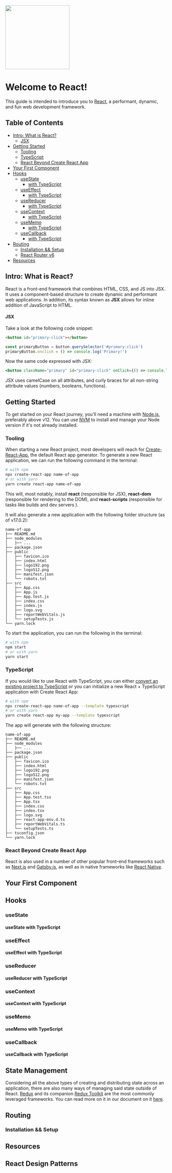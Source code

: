 <img src="https://upload.wikimedia.org/wikipedia/commons/thumb/a/a7/React-icon.svg/1280px-React-icon.svg.png" width="200">

# Welcome to React!

This guide is intended to introduce you to [React](https://github.com/facebook/react), a performant, dynamic, and fun web development framework.

## Table of Contents

- [Intro: What is React?](#intro-what-is-react)
    - [JSX](#jsx)
- [Getting Started](#getting-started)
    - [Tooling](#tooling)
    - [TypeScript](#typescript)
    - [React Beyond Create React App](#react-beyond-create-react-app)
- [Your First Component](#your-first-component)
- [Hooks](#hooks)
    - [useState](#usestate)
        - [with TypeScript](#usestate-with-typescript)
    - [useEffect](#useeffect)
        - [with TypeScript](#useeffect-with-typescript)
    - [useReducer](#usereducer)
        - [with TypeScript](#usereducer-with-typescript)
    - [useContext](#usecontext)
        - [with TypeScript](#usecontext-with-typescript)
    - [useMemo](#usememo)
        - [with TypeScript](#usememo-with-typescript)
    - [useCallback](#usecallback)
        - [with TypeScript](#usecallback-with-typescript)
- [Routing](#routing)
    - [Installation && Setup](#installation--setup)
    - [React Router v6](#react-router-v6)
- [Resources](#resources)

## Intro: What is React?

React is a front-end framework that combines HTML, CSS, and JS into JSX. It uses a component-based structure to create dynamic and performant web applications. In addition, its syntax known as __JSX__ allows for inline addition of JavaScript to HTML.

#### JSX

Take a look at the following code snippet:

```html
<button id="primary-click"></button>
```

```js
const primaryButton = button.querySelector('#primary-click')
primaryButton.onclick = () => console.log('Primary!')
```

Now the same code expressed with JSX:

```jsx
<button className="primary" id="primary-click" onClick={() => console.log('Primary!')} />
```

JSX uses camelCase on all attributes, and curly braces for all non-string attribute values (numbers, booleans, functions).

## Getting Started

To get started on your React journey, you'll need a machine with [Node.js](https://nodejs.org/en/), preferably above v12. You can use [NVM](https://github.com/nvm-sh/nvm) to install and manage your Node version if it's not already installed.

### Tooling

When starting a new React project, most developers will reach for [Create-React-App](https://create-react-app.dev/), the default React app generator. To generate a new React application, we can run the following command in the terminal:

```sh
# with npm
npx create-react-app name-of-app
# or with yarn
yarn create react-app name-of-app
```

This will, most notably, install __react__ (responsible for JSX), __react-dom__ (responsible for rendering to the DOM), and __react-scripts__ (responsible for tasks like builds and dev servers ).

It will also generate a new application with the following folder structure (as of v17.0.2):

```
name-of-app
├── README.md
├── node_modules
│   ├── ...
├── package.json
├── public
│   ├── favicon.ico
│   ├── index.html
│   ├── logo192.png
│   ├── logo512.png
│   ├── manifest.json
│   └── robots.txt
├── src
│   ├── App.css
│   ├── App.js
│   ├── App.test.js
│   ├── index.css
│   ├── index.js
│   ├── logo.svg
│   ├── reportWebVitals.js
│   └── setupTests.js
└── yarn.lock
```

To start the application, you can run the following in the terminal:

```sh
# with npm
npm start
# or with yarn
yarn start
```



### TypeScript

If you would like to use React with TypeScript, you can either [convert an existing project to TypeScript](https://www.typescriptlang.org/docs/handbook/migrating-from-javascript.html) or you can initialize a new React + TypeScript application with Create React App:

```sh
# with npm
npx create-react-app name-of-app --template typescript
# or with yarn
yarn create react-app my-app --template typescript
```

The app will generate with the following structure:

```
name-of-app
├── README.md
├── node_modules
│   ├── ...
├── package.json
├── public
│   ├── favicon.ico
│   ├── index.html
│   ├── logo192.png
│   ├── logo512.png
│   ├── manifest.json
│   └── robots.txt
├── src
│   ├── App.css
│   ├── App.test.tsx
│   ├── App.tsx
│   ├── index.css
│   ├── index.tsx
│   ├── logo.svg
│   ├── react-app-env.d.ts
│   ├── reportWebVitals.ts
│   └── setupTests.ts
├── tsconfig.json
└── yarn.lock
```

### React Beyond Create React App

React is also used in a number of other popular front-end frameworks such as [Next.js](https://nextjs.org/) and [Gatsby.js](https://www.gatsbyjs.com/), as well as in native frameworks like [React Native](https://reactnative.dev/).

## Your First Component

## Hooks

### useState

#### useState with TypeScript

### useEffect

#### useEffect with TypeScript

### useReducer

#### useReducer with TypeScript

### useContext

#### useContext with TypeScript

### useMemo

#### useMemo with TypeScript

### useCallback

#### useCallback with TypeScript

## State Management

Considering all the above types of creating and distributing state across an application, there are also many ways of managing said state outside of React. [Redux](https://redux.js.org/) and its companion [Redux Toolkit](https://redux-toolkit.js.org/) are the most commonly leveraged frameworks. You can read more on it in our document on it [here](./redux.md).

## Routing

### Installation && Setup

## Resources

## React Design Patterns

